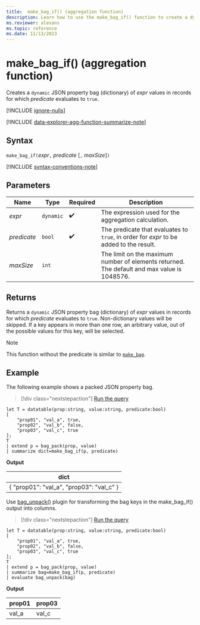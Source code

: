 ```yaml
---
title:  make_bag_if() (aggregation function)
description: Learn how to use the make_bag_if() function to create a dynamic JSON property bag of expression values where the predicate evaluates to true.
ms.reviewer: alexans
ms.topic: reference
ms.date: 11/13/2023
---
```

# make_bag_if() (aggregation function)

Creates a `dynamic` JSON property bag (dictionary) of *expr* values in records for which *predicate* evaluates to `true`.

[!INCLUDE [ignore-nulls](../includes/ignore-nulls.md)]

[!INCLUDE [data-explorer-agg-function-summarize-note](../includes/agg-function-summarize-note.md)]

## Syntax

`make_bag_if(`*expr*`,` *predicate* [`,` *maxSize*]`)`

[!INCLUDE [syntax-conventions-note](../includes/syntax-conventions-note.md)]

## Parameters

| Name | Type | Required | Description |
|--|--|--|--|
| *expr* | `dynamic` |  :heavy_check_mark: | The expression used for the aggregation calculation. |
| *predicate* | `bool` |  :heavy_check_mark: | The predicate that evaluates to `true`, in order for *expr* to be added to the result. |
| *maxSize* | `int` |  | The limit on the maximum number of elements returned. The default and max value is 1048576. |

## Returns

Returns a `dynamic` JSON property bag (dictionary) of *expr* values in records for which *predicate* evaluates to `true`. Non-dictionary values will be skipped.
If a key appears in more than one row, an arbitrary value, out of the possible values for this key, will be selected.

> [!NOTE]
> This function without the predicate is similar to [`make_bag`](make-bag-aggregation-function.md).

## Example

The following example shows a packed JSON property bag.

> [!div class="nextstepaction"]
> <a href="https://dataexplorer.azure.com/clusters/help/databases/Samples?query=H4sIAAAAAAAAA1WOywqDQAxF9/MVwZXCLPrYWfwLd0Uko1EGRx1mYimlH99YtNhkc8O5geOIoYQCWmRZ4yj1YfZ55GCnXsMD3UK/ywdqbYNMuZlnl6m7Aplk/TidEw2J1GuUwGEhfYCXHRoJHbr4R687bbZXVd1Uqd5AT6apBS9+BvvaYzN89TavTCpxGUcM9kUgZlyMOFC9dm2X+oNw9gEXEDu16AAAAA==" target="_blank">Run the query</a>

```kusto
let T = datatable(prop:string, value:string, predicate:bool)
[
    "prop01", "val_a", true,
    "prop02", "val_b", false,
    "prop03", "val_c", true
];
T
| extend p = bag_pack(prop, value)
| summarize dict=make_bag_if(p, predicate)
```

**Output**

|dict|
|----|
|{ "prop01": "val_a", "prop03": "val_c" } |

Use [bag_unpack()](bag-unpack-plugin.md) plugin for transforming the bag keys in the make_bag_if() output into columns.

> [!div class="nextstepaction"]
> <a href="https://dataexplorer.azure.com/clusters/help/databases/Samples?query=H4sIAAAAAAAAA1WOzQqDMBCE73mKxZNCDv25WXwLb6XIxqwSjBpiUkrpw3cjWuzuZZb5ZhlLAWqoQGPgVZZy52dXLsGbqZfwRBvpdzlP2rQYqFTzbAtxF8CTpcTpnEnIGG+QRfCR5MG87KZi0aFd/tzr7rZbVDxuohYfoFegSYPjfgr7xmE7rPW2XgUjSxxH9OZNiahGHKhJqOlyd+ibSEoZ1uurOK3PWBZfye97QAIBAAA=" target="_blank">Run the query</a>

```kusto
let T = datatable(prop:string, value:string, predicate:bool)
[
    "prop01", "val_a", true,
    "prop02", "val_b", false,
    "prop03", "val_c", true
];
T
| extend p = bag_pack(prop, value)
| summarize bag=make_bag_if(p, predicate)
| evaluate bag_unpack(bag)
```

**Output**

|prop01|prop03|
|---|---|
|val_a|val_c|
